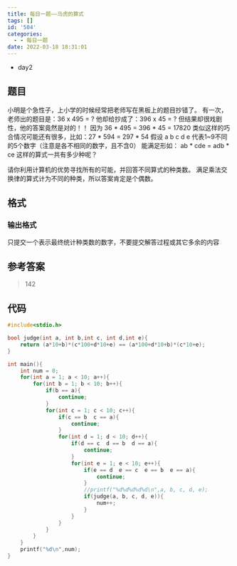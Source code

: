 ```yaml
---
title: 每日一题——马虎的算式
tags: []
id: '504'
categories:
  - - 每日一题
date: 2022-03-18 18:31:01
---
```


*   day2

## 题目

小明是个急性子，上小学的时候经常把老师写在黑板上的题目抄错了。 
有一次，老师出的题目是：36 x 495 = ? 
他却给抄成了：396 x 45 = ? 
但结果却很戏剧性，他的答案竟然是对的！！ 
因为 36 \* 495 = 396 \* 45 = 17820 
类似这样的巧合情况可能还有很多，比如：27 \* 594 = 297 \* 54 
假设 a b c d e 代表1~9不同的5个数字（注意是各不相同的数字，且不含0） 
能满足形如： ab \* cde = adb \* ce 这样的算式一共有多少种呢？

请你利用计算机的优势寻找所有的可能，并回答不同算式的种类数。 
满足乘法交换律的算式计为不同的种类，所以答案肯定是个偶数。

## 格式

### 输出格式

只提交一个表示最终统计种类数的数字，不要提交解答过程或其它多余的内容

## 参考答案

>  142

## 代码

```c
#include<stdio.h>

bool judge(int a, int b,int c, int d,int e){
    return (a*10+b)*(c*100+d*10+e) == (a*100+d*10+b)*(c*10+e);
}

int main(){
    int num = 0;
    for(int a = 1; a < 10; a++){
        for(int b = 1; b < 10; b++){
            if(b == a){
                continue;
            }
            for(int c = 1; c < 10; c++){
                if(c == b  c == a){
                    continue;
                }
                for(int d = 1; d < 10; d++){
                    if(d == c  d == b  d == a){
                        continue;
                    }
                    for(int e = 1; e < 10; e++){
                        if(e == d  e == c  e == b  e == a){
                            continue;
                        }
                        //printf("%d%d%d%d%d\n",a, b, c, d, e);
                        if(judge(a, b, c, d, e)){
                            num++;
                        }
                    }
                }
            }
        }
    }
    printf("%d\n",num);
}
```